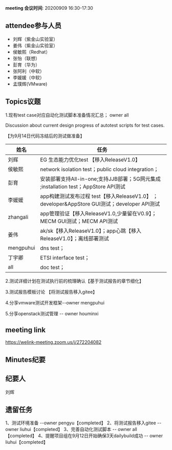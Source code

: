 **meeting 会议时间**: 20200909 16:30-17:30

## attendee参与人员
- 刘辉（紫金山实验室）
- 姜伟（紫金山实验室）
- 侯敏熙（Redhat）
- 张怡（联想）
- 彭育（华为）
- 张阿利（中软）
- 李媛媛（中软）
- 孟璞辉(VMware)

## Topics议题
1.现有test case对应自动化测试脚本准备情况汇总； owner all

Discussion about current design progress of autotest scripts for test cases.

【为9月14日代码冻结后的测试做准备】

|姓名|任务|  
|---|---|
|刘辉| EG 生态能力优化test 【移入ReleaseV1.0】 |
|侯敏熙   |network isolation test；public cloud integration；|
|彭育   | 安装部署支持All-in-one;支持JJB部署；5G网元集成 ;installation test；AppStore API测试|
|李媛媛|app构建测试发布过程 test【移入ReleaseV1.0】 ；developer&AppStore GUI测试；developer API测试|
|zhangali|app管理验证【移入ReleaseV1.0,少量留在V0.9】；MECM GUI测试；MECM API测试|
|姜伟|ak/sk【移入ReleaseV1.0】；app心跳【移入ReleaseV1.0】；离线部署测试 |
|mengpuhui|dns test；|
|丁宇卿|ETSI interface test；|
|all|doc test；|

2.测试详细计划在测试执行前的梳理确认【基于测试报告的章节细化】

3.测试报告模板讨论
【将测试报告移入gitee】

4.分享vmware测试开发框架--owner mengpuhui

5.分享openstack测试管理 -- owner houminxi

## meeting link
 https://welink-meeting.zoom.us/j/272204082

## Minutes纪要
## 纪要人
刘辉

## 遗留任务
1、测试环境准备 --owner pengyu【completed】
2、将测试报告移入gitee --owner liuhui【completed】
3、完善自动化测试脚本 -- owner all【completed】
4、提醒项目组在9月12日开始确保3天dailybuild成功 -- owner liuhui【completed】